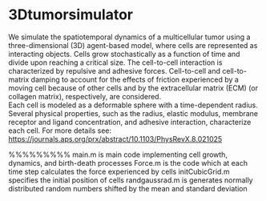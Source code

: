 # 3Dtumorsimulator
We simulate the spatiotemporal dynamics of a multicellular tumor using a three-dimensional 
(3D) agent-based model, where cells are represented as interacting objects. 
Cells grow stochastically as a function of time and divide upon reaching a critical size. 
The cell-to-cell interaction is characterized by repulsive and adhesive forces. 
Cell-to-cell and cell-to-matrix damping to account for 
the effects of friction experienced by a moving cell because of other cells and by the 
extracellular matrix (ECM) (or collagen matrix), respectively, are considered.  
Each cell is modeled as a deformable sphere with a time-dependent radius. 
Several physical properties, such as the radius, elastic modulus, 
membrane receptor and ligand concentration, and adhesive interaction, characterize each cell.
For more details see: https://journals.aps.org/prx/abstract/10.1103/PhysRevX.8.021025


%%%%%%%%%
main.m is main code implementing cell growth, dynamics, and birth-death processes
Force.m is the code which at each time step calculates the force experienced by cells 
initCubicGrid.m specifies the initial position of cells 
randgaussrad.m is generates normally distributed random numbers shifted by the mean and standard deviation
